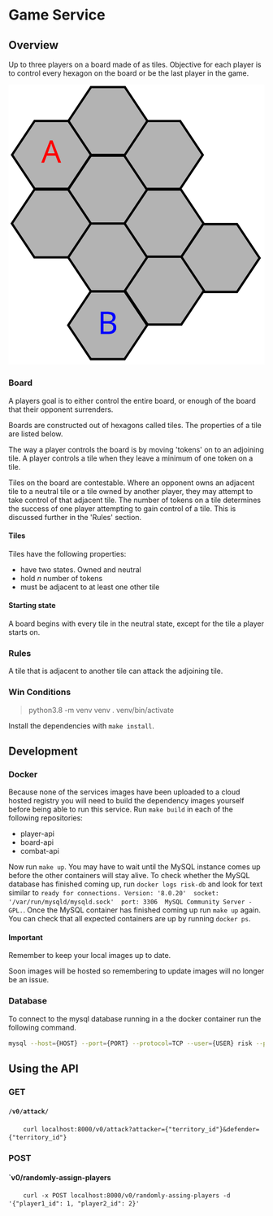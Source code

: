 # Game Service

## Overview 

Up to three players on a board made of as tiles. Objective for each player is
to control every hexagon on the board or be the last player in the game.

![Example Board](tiles.svg)

### Board

A players goal is to either control the entire board, or enough of the board
that their opponent surrenders.

Boards are constructed out of hexagons called tiles. The properties of a tile
are listed below.

The way a player controls the board is by moving 'tokens' on to an adjoining
tile. A player controls a tile when they leave a minimum of one token on a
tile. 

Tiles on the board are contestable. Where an opponent owns an adjacent tile to
a neutral tile or a tile owned by another player, they may attempt to take
control of that adjacent tile. The number of tokens on a tile determines the
success of one player attempting to gain control of a tile. This is discussed
further in the 'Rules' section.

####  Tiles 

Tiles have the following properties:
  - have two states. Owned and neutral
  - hold _n_ number of tokens
  - must be adjacent to at least one other tile

#### Starting state 

A board begins with every tile in the neutral state, except for the tile a
player starts on. 

### Rules

A tile that is adjacent to another tile can attack the adjoining tile.

### Win Conditions

> python3.8 -m venv venv
> . venv/bin/activate

Install the dependencies with `make install`. 

## Development

### Docker

Because none of the services images have been uploaded to a cloud hosted
registry you will need to build the dependency images yourself before being
able to run this service. Run `make build` in each of the following
repositories:

- player-api
- board-api
- combat-api

Now run `make up`. You may have to wait until the MySQL instance comes up
before the other containers will stay alive. To check whether the MySQL
database has finished coming up, run `docker logs risk-db` and look for text
similar to `ready for connections. Version: '8.0.20'  socket:
'/var/run/mysqld/mysqld.sock'  port: 3306  MySQL Community Server - GPL.`. Once
the MySQL container has finished coming up run `make up` again. You can check
that all expected containers are up by running `docker ps`.

#### Important 

Remember to keep your local images up to date.

Soon images will be hosted so remembering to update images will no longer be an
issue.

### Database

To connect to the mysql database running in a the docker container run the
following command.


``` bash
mysql --host={HOST} --port={PORT} --protocol=TCP --user={USER} risk --password={PASSWORD}`
```
 
## Using the API 

### GET 

#### `/v0/attack/`

``` http 
    curl localhost:8000/v0/attack?attacker={"territory_id"}&defender={"territory_id"}
```

### POST 

#### `v0/randomly-assign-players

``` http
    curl -x POST localhost:8000/v0/randomly-assing-players -d '{"player1_id": 1, "player2_id": 2}'
```
